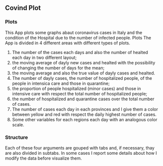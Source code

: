 ## Covind Plot


### Plots
This App plots some graphs abaut coronavirus cases in Italy and the condition of the Hospital due to the number of infected people.
Plots
The App is divided in 4 different areas with different types of plots.
1. The number of the cases each days and also the number of healted each day in two different layout;
  1. the moving average of dayly new cases and healted with the possibility of changing the number of days for the mean;
  1. the moving average and also the true value of dayly cases and healted.
2. The number of dayly cases, the number of hospitalized people, of the people in intensica care and those in quarantine;
  2. the proportion of people hospitalized (minor cases) and those in intensive care with respect the total number of hospitalized people;
  2. the number of hospitalized and quarantine cases over the total number of cases.
3. The number of cases each day in each provinces and I give them a color between yellow and red with respect the daily highest number of cases.
4. Some other variables for each regions each day with an analogous color scale.
### Structure
Each of these four arguments are gouped with tabs and, if necessary, thay are also divided in subtabs.
In some cases I report some details about how I modify the data before visualize them.
